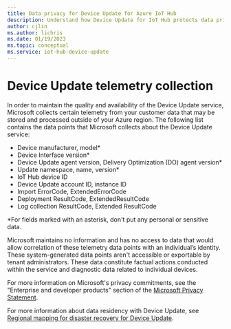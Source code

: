 ```yaml
---
title: Data privacy for Device Update for Azure IoT Hub
description: Understand how Device Update for IoT Hub protects data privacy.
author: cjlin
ms.author: lichris
ms.date: 01/19/2023
ms.topic: conceptual
ms.service: iot-hub-device-update
---
```


# Device Update telemetry collection

In order to maintain the quality and availability of the Device Update service, Microsoft collects certain telemetry from your customer data that may be stored and processed outside of your Azure region. The following list contains the data points that Microsoft collects about the Device Update service:

* Device manufacturer, model*
* Device Interface version*
* Device Update agent version, Delivery Optimization (DO) agent version*
* Update namespace, name, version*
* IoT Hub device ID
* Device Update account ID, instance ID
* Import ErrorCode, ExtendedErrorCode
* Deployment ResultCode, ExtendedResultCode
* Log collection ResultCode, Extended ResultCode

*For fields marked with an asterisk, don't put any personal or sensitive data.

Microsoft maintains no information and has no access to data that would allow correlation of these telemetry data points with an individual’s identity. These system-generated data points aren't accessible or exportable by tenant administrators. These data constitute factual actions conducted within the service and diagnostic data related to individual devices.

For more information on Microsoft's privacy commitments, see the "Enterprise and developer products" section of the [Microsoft Privacy Statement](https://privacy.microsoft.com/en-us/privacystatement).

For more information about data residency with Device Update, see [Regional mapping for disaster recovery for Device Update](device-update-region-mapping.md).
